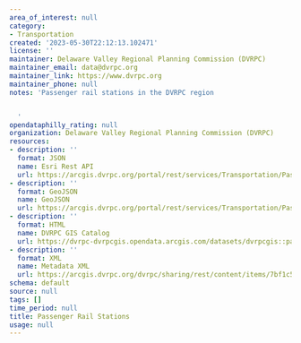 ```yaml
---
area_of_interest: null
category:
- Transportation
created: '2023-05-30T22:12:13.102471'
license: ''
maintainer: Delaware Valley Regional Planning Commission (DVRPC)
maintainer_email: data@dvrpc.org
maintainer_link: https://www.dvrpc.org
maintainer_phone: null
notes: 'Passenger rail stations in the DVRPC region


  '
opendataphilly_rating: null
organization: Delaware Valley Regional Planning Commission (DVRPC)
resources:
- description: ''
  format: JSON
  name: Esri Rest API
  url: https://arcgis.dvrpc.org/portal/rest/services/Transportation/PassengerRailStations/FeatureServer/0
- description: ''
  format: GeoJSON
  name: GeoJSON
  url: https://arcgis.dvrpc.org/portal/rest/services/Transportation/PassengerRailStations/FeatureServer/0/query?where=1=1&outsr=4326&outfields=*&f=geojson
- description: ''
  format: HTML
  name: DVRPC GIS Catalog
  url: https://dvrpc-dvrpcgis.opendata.arcgis.com/datasets/dvrpcgis::passenger-rail-stations
- description: ''
  format: XML
  name: Metadata XML
  url: https://arcgis.dvrpc.org/dvrpc/sharing/rest/content/items/7bf1c56a02d5413981c031a2772b9507/info/metadata/metadata.xml?format=default
schema: default
source: null
tags: []
time_period: null
title: Passenger Rail Stations
usage: null
---
```

